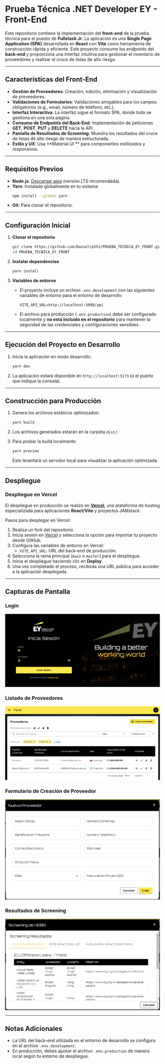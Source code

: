 # **Prueba Técnica .NET Developer EY - Front-End**

Este repositorio contiene la implementación del **front-end** de la prueba técnica para el puesto de **Fullstack Jr**. La aplicación es una **Single Page Application (SPA)** desarrollada en **React** con **Vite** como herramienta de construcción rápida y eficiente. Este proyecto consume los endpoints del **back-end** y proporciona una interfaz intuitiva para gestionar el inventario de proveedores y realizar el cruce de listas de alto riesgo.

---

## **Características del Front-End**

- **Gestión de Proveedores**: Creación, edición, eliminación y visualización de proveedores.
- **Validaciones de Formularios**: Validaciones amigables para los campos obligatorios (e.g., email, número de teléfono, etc.).
- **Interfaz Interactiva**: La interfaz sigue el formato SPA, donde todo se gestiona en una sola página.
- **Consumo de Endpoints del Back-End**: Implementación de peticiones **GET**, **POST**, **PUT** y **DELETE** hacia la API.
- **Pantalla de Resultados de Screening**: Muestra los resultados del cruce de listas de alto riesgo de manera estructurada.
- **Estilo y UX**: Usa **Material UI ** para componentes estilizados y responsivos.

---

## **Requisitos Previos**

- **Node.js**: [Descargar aquí](https://nodejs.org/) (versión LTS recomendada).
- **Yarn**: Instalado globalmente en tu sistema:
  ```bash
  npm install --global yarn
  ```
- **Git**: Para clonar el repositorio.

---

## **Configuración Inicial**

1. **Clonar el repositorio**
   ```bash
   git clone https://github.com/Danielrp551/PRUEBA_TECNICA_EY_FRONT.git
   cd PRUEBA_TECNICA_EY_FRONT
   ```

2. **Instalar dependencias**
   ```bash
   yarn install
   ```

3. **Variables de entorno**
   - El proyecto incluye un archivo `.env.development` con las siguientes variables de entorno para el entorno de desarrollo:
     ```env
     VITE_API_URL=http://localhost:5098/api
     ```
   - El archivo para producción (`.env.production`) debe ser configurado localmente y **no está incluido en el repositorio** para mantener la seguridad de las credenciales y configuraciones sensibles.

---

## **Ejecución del Proyecto en Desarrollo**

1. Inicia la aplicación en modo desarrollo:
   ```bash
   yarn dev
   ```
2. La aplicación estará disponible en `http://localhost:5173` (o el puerto que indique la consola).

---

## **Construcción para Producción**

1. Genera los archivos estáticos optimizados:
   ```bash
   yarn build
   ```
2. Los archivos generados estarán en la carpeta `dist/`.

3. Para probar la build localmente:
   ```bash
   yarn preview
   ```
   Esto levantará un servidor local para visualizar la aplicación optimizada.

---

## **Despliegue**

### **Despliegue en Vercel**
El despliegue en producción se realizó en [**Vercel**](https://vercel.com/), una plataforma de hosting especializada para aplicaciones **React/Vite** y proyectos JAMstack.

Pasos para desplegar en Vercel:
1. Realiza un fork del repositorio.
2. Inicia sesión en [Vercel](https://vercel.com/) y selecciona la opción para importar tu proyecto desde GitHub.
3. Configura las variables de entorno en Vercel:
   - `VITE_API_URL`: URL del back-end de producción.
4. Selecciona la rama principal (`main` o `master`) para el despliegue.
5. Inicia el despliegue haciendo clic en **Deploy**.
6. Una vez completado el proceso, recibirás una URL pública para acceder a la aplicación desplegada.

---

## **Capturas de Pantalla**

### **Login**
![Login](docs/img/login.png)

### **Listado de Proveedores**
![Listado de Proveedores](docs/img/listado_proveedores.png)

### **Formulario de Creación de Proveedor**
![Formulario Proveedor](docs/img/formulario_proveedor.png)

### **Resultados de Screening**
![Resultados de Screening](docs/img/resultados_screening.png)

---

## **Notas Adicionales**
- La URL del back-end utilizada en el entorno de desarrollo se configura en el archivo `.env.development`.
- En producción, debes ajustar el archivo `.env.production` de manera local según tu entorno de despliegue.
